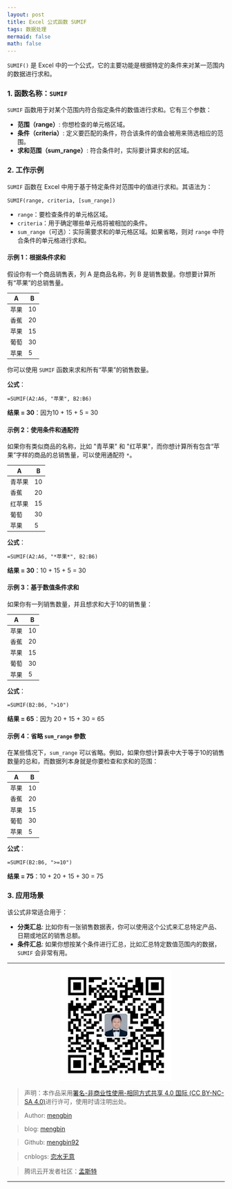 ```yaml
---
layout: post
title: Excel 公式函数 SUMIF
tags: 数据处理
mermaid: false
math: false
---  
```


`SUMIF()` 是 Excel 中的一个公式，它的主要功能是根据特定的条件来对某一范围内的数据进行求和。

### 1. 函数名称：`SUMIF`

`SUMIF` 函数用于对某个范围内符合指定条件的数值进行求和。它有三个参数：

- **范围（range）**: 你想检查的单元格区域。
- **条件（criteria）**: 定义要匹配的条件，符合该条件的值会被用来筛选相应的范围。
- **求和范围（sum_range）**: 符合条件时，实际要计算求和的区域。

### 2. 工作示例

`SUMIF` 函数在 Excel 中用于基于特定条件对范围中的值进行求和。其语法为：

```excel
SUMIF(range, criteria, [sum_range])
```

- `range`：要检查条件的单元格区域。
- `criteria`：用于确定哪些单元格将被相加的条件。
- `sum_range`（可选）：实际需要求和的单元格区域。如果省略，则对 `range` 中符合条件的单元格进行求和。

#### 示例 1：根据条件求和

假设你有一个商品销售表，列 A 是商品名称，列 B 是销售数量。你想要计算所有“苹果”的总销售量。

| A       | B    |
|---------|------|
| 苹果    | 10   |
| 香蕉    | 20   |
| 苹果    | 15   |
| 葡萄    | 30   |
| 苹果    | 5    |

你可以使用 `SUMIF` 函数来求和所有“苹果”的销售数量。

**公式**：

```excel
=SUMIF(A2:A6, "苹果", B2:B6)
```

**结果 = 30**：因为10 + 15 + 5 = 30

#### 示例 2：使用条件和通配符

如果你有类似商品的名称，比如 "青苹果" 和 "红苹果"，而你想计算所有包含“苹果”字样的商品的总销售量，可以使用通配符 `*`。

| A       | B    |
|---------|------|
| 青苹果  | 10   |
| 香蕉    | 20   |
| 红苹果  | 15   |
| 葡萄    | 30   |
| 苹果    | 5    |

**公式**：

```excel
=SUMIF(A2:A6, "*苹果*", B2:B6)
```

**结果 = 30**：10 + 15 + 5 = 30

#### 示例 3：基于数值条件求和

如果你有一列销售数量，并且想求和大于10的销售量：

| A       | B    |
|---------|------|
| 苹果    | 10   |
| 香蕉    | 20   |
| 苹果    | 15   |
| 葡萄    | 30   |
| 苹果    | 5    |

**公式**：

```excel
=SUMIF(B2:B6, ">10")
```

**结果 = 65**：因为 20 + 15 + 30 = 65

#### 示例 4：省略 `sum_range` 参数

在某些情况下，`sum_range` 可以省略。例如，如果你想计算表中大于等于10的销售数量的总和，而数据列本身就是你要检查和求和的范围：

| A       | B    |
|---------|------|
| 苹果    | 10   |
| 香蕉    | 20   |
| 苹果    | 15   |
| 葡萄    | 30   |
| 苹果    | 5    |

**公式**：

```excel
=SUMIF(B2:B6, ">=10")
```

**结果 = 75**：10 + 20 + 15 + 30 = 75


### 3. 应用场景

该公式非常适合用于：

- **分类汇总**: 比如你有一张销售数据表，你可以使用这个公式来汇总特定产品、日期或地区的销售总额。
- **条件汇总**: 如果你想按某个条件进行汇总，比如汇总特定数值范围内的数据，`SUMIF` 会非常有用。
  
---

<div align="center">
  <img src="../img/qrcode_wechat.jpg" alt="孟斯特">
</div>

> 声明：本作品采用[署名-非商业性使用-相同方式共享 4.0 国际 (CC BY-NC-SA 4.0)](https://creativecommons.org/licenses/by-nc-sa/4.0/deed.zh)进行许可，使用时请注明出处。  

> Author: [mengbin](mengbin1992@outlook.com)  

> blog: [mengbin](https://mengbin.top)  

> Github: [mengbin92](https://mengbin92.github.io/)  

> cnblogs: [恋水无意](https://www.cnblogs.com/lianshuiwuyi/)  

> 腾讯云开发者社区：[孟斯特](https://cloud.tencent.com/developer/user/6649301)  

---
